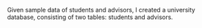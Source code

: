 Given sample data of students and advisors, I created a university database, consisting of two tables: students and advisors. 
